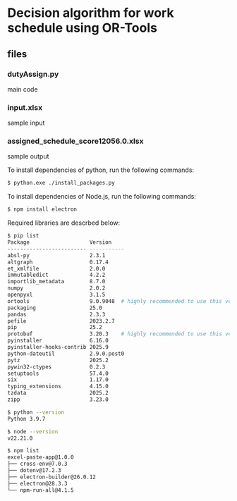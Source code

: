 # Decision algorithm for work schedule using OR-Tools
## files
### dutyAssign.py
main code
### input.xlsx
sample input
### assigned_schedule_score12056.0.xlsx
sample output

To install dependencies of python, run the following commands:

```bash
$ python.exe ./install_packages.py
```

To install dependencies of Node.js, run the following commands:

```bash
$ npm install electron
```

Required libraries are descrbed below:

```bash
$ pip list
Package                   Version
------------------------- -----------
absl-py                   2.3.1
altgraph                  0.17.4
et_xmlfile                2.0.0
immutabledict             4.2.2
importlib_metadata        8.7.0
numpy                     2.0.2
openpyxl                  3.1.5
ortools                   9.0.9048  # highly recommended to use this version!
packaging                 25.0
pandas                    2.3.3
pefile                    2023.2.7
pip                       25.2
protobuf                  3.20.3    # highly recommended to use this version!
pyinstaller               6.16.0
pyinstaller-hooks-contrib 2025.9
python-dateutil           2.9.0.post0
pytz                      2025.2
pywin32-ctypes            0.2.3
setuptools                57.4.0
six                       1.17.0
typing_extensions         4.15.0
tzdata                    2025.2
zipp                      3.23.0

$ python --version
Python 3.9.7

$ node --version
v22.21.0

$ npm list
excel-paste-app@1.0.0
├── cross-env@7.0.3
├── dotenv@17.2.3
├── electron-builder@26.0.12
├── electron@28.3.3
└── npm-run-all@4.1.5
